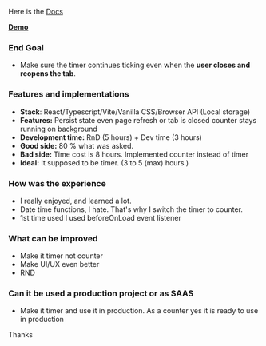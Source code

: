 Here is the [Docs](./Docs.md)

**[Demo](https://dub.sh/persistent-bg-counter-loDMazf)**

### End Goal

- Make sure the timer continues ticking even when the **user closes and reopens the tab**.

### Features and implementations

- **Stack**: React/Typescript/Vite/Vanilla CSS/Browser API (Local storage)
- **Features:** Persist state even page refresh or tab is closed counter stays running on background
- **Development time:** RnD (5 hours) + Dev time (3 hours)
- **Good side:** 80 % what was asked.
- **Bad side:** Time cost is 8 hours. Implemented counter instead of timer
- **Ideal:** It supposed to be timer. (3 to 5 (max) hours.)

### How was the experience

- I really enjoyed, and learned a lot.
- Date time functions, I hate. That's why I switch the timer to counter.
- 1st time used I used beforeOnLoad event listener

### What can be improved

- Make it timer not counter
- Make UI/UX even better
- RND

### Can it be used a production project or as SAAS

- Make it timer and use it in production. As a counter yes it is ready to use in production

Thanks
